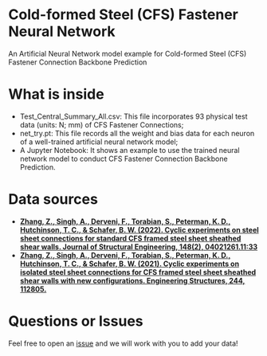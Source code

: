 # Cold-formed Steel (CFS) Fastener Neural Network
An Artificial Neural Network model example for Cold-formed Steel (CFS) Fastener Connection Backbone Prediction

# What is inside
* Test_Central_Summary_All.csv: This file incorporates 93 physical test data (units: N; mm) of CFS Fastener Connections; 
* net_try.pt: This file records all the weight and bias data for each neuron of a well-trained artificial neural network model;
* A Jupyter Notebook: It shows an example to use the trained neural network model to conduct CFS Fastener Connection Backbone Prediction.

# Data sources
* **[Zhang, Z., Singh, A., Derveni, F., Torabian, S., Peterman, K. D., Hutchinson, T. C., & Schafer, B. W. (2022). Cyclic experiments on steel sheet connections for standard CFS framed steel sheet sheathed shear walls. Journal of Structural Engineering, 148(2), 04021261.11:33](https://ascelibrary.org/doi/abs/10.1061/%28ASCE%29ST.1943-541X.0003233)**
* **[Zhang, Z., Singh, A., Derveni, F., Torabian, S., Peterman, K. D., Hutchinson, T. C., & Schafer, B. W. (2021). Cyclic experiments on isolated steel sheet connections for CFS framed steel sheet sheathed shear walls with new configurations. Engineering Structures, 244, 112805.](https://www.sciencedirect.com/science/article/abs/pii/S014102962100955X)**

# Questions or Issues
Feel free to open an [issue](https://github.com/EngineerWithData/FastenerNeuralNetwork/issues) and we will work with you to add your data!
